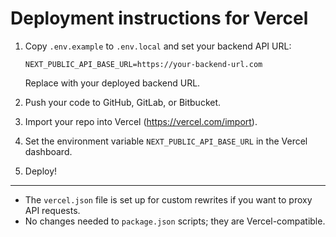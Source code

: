# Deployment instructions for Vercel

1. Copy `.env.example` to `.env.local` and set your backend API URL:
   
   ```env
   NEXT_PUBLIC_API_BASE_URL=https://your-backend-url.com
   ```
   Replace with your deployed backend URL.

2. Push your code to GitHub, GitLab, or Bitbucket.

3. Import your repo into Vercel (https://vercel.com/import).

4. Set the environment variable `NEXT_PUBLIC_API_BASE_URL` in the Vercel dashboard.

5. Deploy!

---

- The `vercel.json` file is set up for custom rewrites if you want to proxy API requests.
- No changes needed to `package.json` scripts; they are Vercel-compatible.
